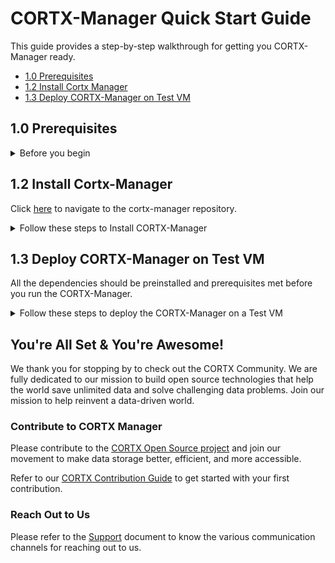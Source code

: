 # CORTX-Manager Quick Start Guide

This guide provides a step-by-step walkthrough for getting you CORTX-Manager ready.

  - [1.0 Prerequisites](##10-Prerequisites)
  - [1.2 Install Cortx Manager](#12-Install-Cortx-Manager)
  - [1.3 Deploy CORTX-Manager on Test VM](#13-Deploy-CORTX-Manager-on-Test-VM)

## 1.0 Prerequisites

<details>
<summary>Before you begin</summary>
<p>
   
   <details>
   <summary>Click to view the process to manually install the full stack.</summary>
   <p>

1. You'll need to install the following components:

   - [Provisioner](https://github.com/Seagate/cortx-prvsnr/blob/dev/Cortx-ProvisionerQuickstartGuide.md)
   - [S3 Server](https://github.com/Seagate/cortx-s3server/blob/dev/docs/CORTX-S3%20Server%20Quick%20Start%20Guide.md)
   - [Hare](https://github.com/Seagate/cortx-hare)
   - [Monitor](https://github.com/Seagate/cortx-monitor/blob/dev/cortx-monitorQuickstartGuide.md)

2. Login with super user:
   
   `$ sudo su`

    Or 
    
   `$ sudo -s`

3. Ensure you've installed the following softwares:

   1. Install RabbitMQ
      
      ```shell
      $ wget https://www.rabbitmq.com/releases/rabbitmq-server/v3.6.1/rabbitmq-server-3.6.1-1.noarch.rpm
      $ rpm --import https://www.rabbitmq.com/rabbitmq-release-signing-key.asc
      $ yum install rabbitmq-server-3.6.1-1.noarch.rpm
      $ systemctl enable rabbitmq-server
      $ systemctl start rabbitmq-server
      $ rabbitmqctl add_user admin password
      $ rabbitmqctl set_user_tags admin administrator
      $ rabbitmqctl set_permissions -p / admin ".*" ".*" ".*"
      $ rabbitmqctl add_vhost SSPL
      $ rabbitmq-plugins enable rabbitmq_management

     From your browser, navigate go to: http://<hostname>:15672/ 

     1. Login with your admin password.
     2. Select Virtual host as SSPL.
     
        ![](images/Image%201.jpg)
     3. Navigate to the Admin section.
        
        ![](images/Image%202.jpg)
     4. Click on add user and enter the following details:
        
        > **username:** sspluser 

        > **password:** sspl4ever
        
     5. Added user will be listed in users table. Click on added user.
      
        ![](images/Image%203.jpg)
     6. Set all permissions and select virtual host as SSPL
       
        ![](images/Image%204.jpg)
  4. Install Elastic Search:
  
     ```shell

     $ yum install -y https://artifacts.elastic.co/downloads/elasticsearch/elasticsearch-7.3.2-x86_64.rpm
     $ vim /etc/elasticsearch/elasticsearch.yml       
     $ systemctl enable elasticsearch
     $ systemctl start elasticsearch
     ```
    
     ![Successful elasticsearch.yml installation](images/Image-5.jpg)

  5. Install Consul
  
     1. Download consule binary. 
     
        `$ wget https://releases.hashicorp.com/consul/1.8.3/consul_1.8.3_linux_amd64.zip`

     2. Unzip downloaded zip.
     
        `$ unzip consul_1.8.3_linux_amd64.zip`

     3. Install unzip if not already installed.
     
        `$ yum install unzip`

        `$ unzip consul_1.8.3_linux_amd64.zip`

     4. Move binary to /usr/loval/bin folder.
     
        `$ mv consul /usr/local/bin/`

     5. Check if the PATH contains `/usr/local/bin`. If it doesn’t, add it to the path.
        
        ```shell
        
        $ echo $PATH
        $ export PATH=$PATH:/usr/local/bin
        ```
     6. Check if consul is installed.
     
        `$ consul`
        
     7. Run consul in the background.
     
        `$ nohup consul agent --dev &`

  6. Install provisioner
  
     1. Go to your home directory.
     2. Git clone the provisioner repository, and follow the steps below:
     
      ```shell
         $ git clone git@github.com:Seagate/cortx-prvsnr.git
         $ mkdir /opt/seagate/cortx/provisioner
         $ ln -s /<path-to-cortx-prvsnr>/cortx-prvsnr/* /opt/seagate/cortx/provisioner/
      ```
      </p>
      </details>
      
     <details>
   <summary>Install OVA and these prerequisites to skip manual installation.</summary>
   <p>
      
  Please refer to the documentation to [Import the CORTX Open Virtual Appliance (OVA)](https://github.com/Seagate/cortx/blob/main/doc/Importing_OVA_File.rst).
     
  1. Install GitHub.
     
     Refer to the [CORTX Contribution Guide](https://github.com/Seagate/cortx/blob/main/CONTRIBUTING.md) document to install GitHub and clone cortx-manager and its dependent repos.

  2. Install pyutils that is custom-built for CORTX project:
  
     1. Go to your home directory
     2. Git clone `cortx-py-utils` and follow the steps below:
     
        ```shell

        $ cd /home/727891/githubssh/
        $ git clone --recursive git@github.com:Seagate/cortx-py-utils.git
        $ cd /opt/seagate/
        $ mkdir cortx
        $ cd cortx
        $ ln -s /<path-to-cortx-py-utils>/cortx-py-utils/src/utils
        ```
  3. Install Python 3
  
     `$ yum –y install python3`
     
   </p>
   </details>
      
       
</p>
</details>

## 1.2 Install Cortx-Manager

 Click [here](https://github.com/Seagate/cortx-manager) to navigate to the cortx-manager repository. 
 
 <details>
   <summary>Follow these steps to Install CORTX-Manager</summary>
   <p>
 
 1. Clone cortx-manager using HTTP or SSH:
 
    ```shell
    
    $ git clone https://github.com/Seagate/cortx-manager.git
    $ git clone git@github.com:Seagate/cortx-manager.git
    ```
 2. Once you have obtained the sources, build the cortx-manager by running: 
 
    ```shell
    
    $ cd cortx-cortx-manager
    $ sudo cicd/build.sh
    ```
 3. Run `$ sudo cicd/build.sh -h` to list build options in more detail. - This will build an RPM on a dest directory.
 
    **Examples:**
     
     - To build cortx-manager with integration tests, run: `$ sudo cicd/build.sh -i`
     - To build cortx-manager with log level debug, run: `$ sudo cicd/build.sh -q true`
     
     </p>
     </details>
     
## 1.3 Deploy CORTX-Manager on Test VM

All the dependencies should be preinstalled and prerequisites met before you run the CORTX-Manager. 

<details>
   <summary>Follow these steps to deploy the CORTX-Manager on a Test VM</summary>
   <p>

   1. SSH-Login to VM with GitHub ID and Password.
   2. Remove previously installed CORTX-Manager RPMs, if any:

        For pkg in 
        
        `$ rpm -qa | grep -E "cortx|salt"` 
        
        Run 
        
        `$ yum remove -y $pkg`

   3. Install CORTX-Manager [RPM] using:
   
      ```shell
      
         $ yum install -i <rpm-created-by-dest-directory>
         
      ```
     
   4. Executing the cortx-manager setup commands should pass: 
  
      ```shell
     
      $ cortx-manager_setup post_install
      $ cortx-manager_setup config
      $ cortx-manager_setup init
      ```
  5. Enable and Restart cortx-manager using: 
     
     ```shell

     $ systemctl enable cortx_manager
     $ systemctl restart cortx_manager
     ```
     
     </p>
     </details>
     

## You're All Set & You're Awesome!

We thank you for stopping by to check out the CORTX Community. We are fully dedicated to our mission to build open source technologies that help the world save unlimited data and solve challenging data problems. Join our mission to help reinvent a data-driven world. 

### Contribute to CORTX Manager

Please contribute to the [CORTX Open Source project](https://github.com/Seagate/cortx/blob/main/doc/SuggestedContributions.md) and join our movement to make data storage better, efficient, and more accessible.

Refer to our [CORTX Contribution Guide](CONTRIBUTING.md) to get started with your first contribution.

### Reach Out to Us

Please refer to the [Support](SUPPORT.md) document to know the various communication channels for reaching out to us.
